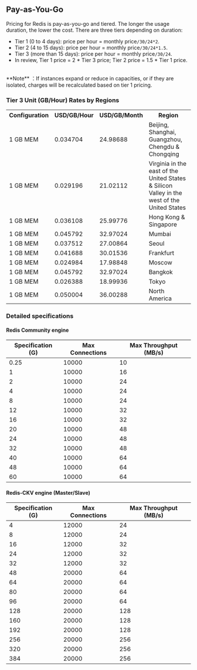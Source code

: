 ## Pay-as-You-Go
 Pricing for Redis is pay-as-you-go and tiered. The longer the usage duration, the lower the cost. There are three tiers depending on duration:<br>
 - Tier 1 (0 to 4 days): price per hour = monthly price`/30/24*2`.<br>
 - Tier 2 (4 to 15 days): price per hour = monthly price`/30/24*1.5`.<br>
 - Tier 3 (more than 15 days): price per hour = monthly price`/30/24`.<br>
 - In review, Tier 1 price = 2 * Tier 3 price; Tier 2 price = 1.5 * Tier 1 price.
 <br>
**Note** ：If instances expand or reduce in capacities,  or if they are isolated, charges will be recalculated based on tier 1 pricing.

 ### Tier 3 Unit (GB/Hour) Rates by Regions
<table>
   <tr>
      <th>Configuration</th>
      <th>USD/GB/Hour</th>
      <th>USD/GB/Month</th>
      <th>Region</th>
   </tr>
   <tr>
      <td>1 GB MEM</td>
      <td>0.034704</td>
      <td>24.98688</td>
      <td>Beijing, Shanghai, Guangzhou, Chengdu & Chongqing</td>
   </tr>
   <tr>
      <td>1 GB MEM</td>
      <td>0.029196</td>
      <td>21.02112</td>
      <td>Virginia in the east of the United States & Silicon Valley in the west of the United States</td> 
   </tr>
   <tr>
      <td>1 GB MEM</td>
      <td>0.036108</td>
      <td>25.99776</td>
      <td>Hong Kong & Singapore</td> 
   </tr>
   <tr>
      <td>1 GB MEM</td>
      <td>0.045792</td>
      <td>32.97024</td>
      <td>Mumbai</td> 
   </tr>
   <tr>
      <td>1 GB MEM</td>
      <td>0.037512</td>
      <td>27.00864</td>
      <td>Seoul</td> 
   </tr> 
   <tr>
      <td>1 GB MEM</td>
      <td>0.041688</td>
      <td>30.01536</td>
      <td>Frankfurt</td> 
   </tr> 
   <tr>
      <td>1 GB MEM</td>
      <td>0.024984</td>
      <td>17.98848</td>
      <td>Moscow</td> 
   </tr> 
   <tr>
      <td>1 GB MEM</td>
      <td>0.045792</td>
      <td>32.97024</td>
      <td>Bangkok</td> 
   </tr> 
   <tr>
      <td>1 GB MEM</td>
      <td>0.026388</td>
      <td>18.99936</td>
      <td>Tokyo</td> 
   </tr>   
   <tr>
      <td>1 GB MEM</td>
      <td>0.050004</td>
      <td>36.00288</td>
      <td>North America</td> 
   </tr>   
</table>

 ### Detailed specifications

 #### Redis Community engine
 
 | Specification (G) | Max Connections | Max Throughput (MB/s) |
 | ---------- | ---------- | ----------- | 
 | 0.25       | 10000       | 10     |
 | 1          | 10000       | 16     | 
 | 2          | 10000       | 24     | 
 | 4          | 10000       | 24     | 
 | 8          | 10000       | 24     | 
 | 12         | 10000       | 32     |
 | 16         | 10000       | 32     | 
 | 20         | 10000       | 48     | 
 | 24         | 10000       | 48     | 
 | 32         | 10000       | 48     | 
 | 40         | 10000       | 64     | 
 | 48         | 10000       | 64     | 
 | 60         | 10000       | 64     | 

 #### Redis-CKV engine (Master/Slave)
 
 | Specification (G) | Max Connections | Max Throughput (MB/s) |
 | ---------- | ---------- | ------------------- |
 | 4          | 12000       | 24                  | 
 | 8          | 12000       | 24                  |
 | 16         | 12000       | 32                  | 
 | 24         | 12000       | 32                  | 
 | 32         | 12000       | 32                  | 
 | 48         | 20000      | 64                  | 
 | 64         | 20000      | 64                  | 
 | 80         | 20000      | 64                  | 
 | 96         | 20000      | 64                  | 
 | 128        | 20000      | 128                 | 
 | 160        | 20000      | 128                 | 
 | 192        | 20000      | 128                 | 
 | 256        | 20000      | 256                 | 
 | 320        | 20000      | 256                 | 
 | 384        | 20000      | 256                 | 




